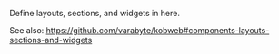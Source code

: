 Define layouts, sections, and widgets in here.

See also: https://github.com/varabyte/kobweb#components-layouts-sections-and-widgets
